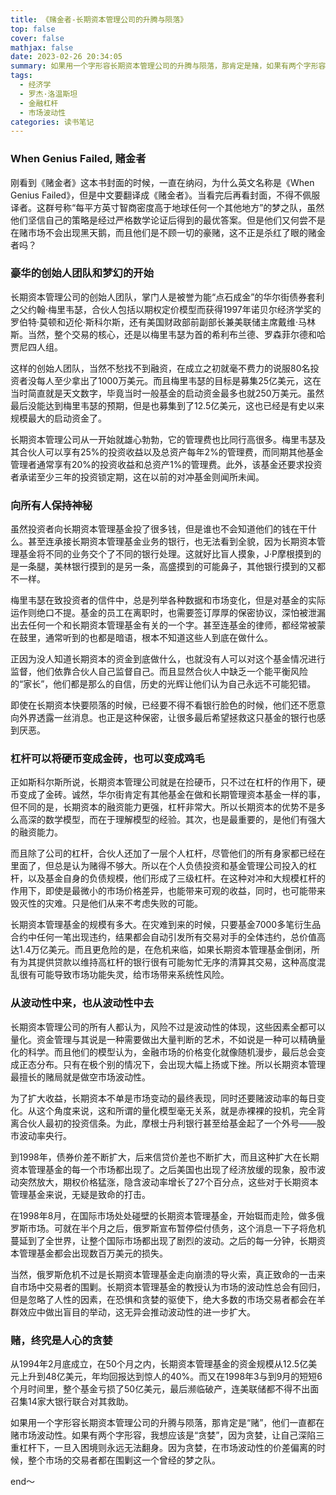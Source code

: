 ```yaml
---
title: 《赌金者-长期资本管理公司的升腾与陨落》
top: false
cover: false
mathjax: false
date: 2023-02-26 20:34:05
summary: 如果用一个字形容长期资本管理公司的升腾与陨落，那肯定是赌，如果有两个字形容，我想应该是贪婪。
tags: 
  - 经济学
  - 罗杰·洛温斯坦
  - 金融杠杆
  - 市场波动性
categories: 读书笔记
---
```


### When Genius Failed, 赌金者

刚看到《赌金者》这本书封面的时候，一直在纳闷，为什么英文名称是《When Genius Failed》，但是中文要翻译成《赌金者》。当看完后再看封面，不得不佩服译者。这群号称“每平方英寸智商密度高于地球任何一个其他地方”的梦之队，虽然他们坚信自己的策略是经过严格数学论证后得到的最优答案。但是他们又何尝不是在赌市场不会出现黑天鹅，而且他们是不顾一切的豪赌，这不正是杀红了眼的赌金者吗？

### 豪华的创始人团队和梦幻的开始

长期资本管理公司的创始人团队，掌门人是被誉为能“点石成金”的华尔街债券套利之父约翰·梅里韦瑟，合伙人包括以期权定价模型而获得1997年诺贝尔经济学奖的罗伯特·莫顿和迈伦·斯科尔斯，还有美国财政部前副部长兼美联储主席戴维·马林斯。当然，整个交易的核心，还是以梅里韦瑟为首的希利布兰德、罗森菲尔德和哈贾尼四人组。

这样的创始人团队，当然不愁找不到融资，在成立之初就毫不费力的说服80名投资者没每人至少拿出了1000万美元。而且梅里韦瑟的目标是募集25亿美元，这在当时简直就是天文数字，毕竟当时一般基金的启动资金最多也就250万美元。虽然最后没能达到梅里韦瑟的预期，但是也募集到了12.5亿美元，这也已经是有史以来规模最大的启动资金了。

长期资本管理公司从一开始就雄心勃勃，它的管理费也比同行高很多。梅里韦瑟及其合伙人可以享有25%的投资收益以及总资产每年2%的管理费，而同期其他基金管理者通常享有20%的投资收益和总资产1%的管理费。此外，该基金还要求投资者承诺至少三年的投资锁定期，这在以前的对冲基金则闻所未闻。

### 向所有人保持神秘

虽然投资者向长期资本管理基金投了很多钱，但是谁也不会知道他们的钱在干什么。甚至连承接长期资本管理基金业务的银行，也无法看到全貌，因为长期资本管理基金将不同的业务交个了不同的银行处理。这就好比盲人摸象，J·P摩根摸到的是一条腿，美林银行摸到的是另一条，高盛摸到的可能鼻子，其他银行摸到的又都不一样。

梅里韦瑟在致投资者的信件中，总是列举各种数据和市场变化，但是对基金的实际运作则绝口不提。基金的员工在离职时，也需要签订厚厚的保密协议，深怕被泄漏出去任何一个和长期资本管理基金有关的一个字。甚至连基金的律师，都经常被蒙在鼓里，通常听到的也都是暗语，根本不知道这些人到底在做什么。

正因为没人知道长期资本的资金到底做什么，也就没有人可以对这个基金情况进行监督，他们依靠合伙人自己监督自己。而且显然合伙人中缺乏一个能平衡风险的“家长”，他们都是那么的自信，历史的光辉让他们认为自己永远不可能犯错。

即使在长期资本快要陨落的时候，已经要不得不看银行脸色的时候，他们还不愿意向外界透露一丝消息。也正是这种保密，让很多最后希望拯救这只基金的银行也感到厌恶。

### 杠杆可以将硬币变成金砖，也可以变成鸡毛

正如斯科尔斯所说，长期资本管理公司就是在捡硬币，只不过在杠杆的作用下，硬币变成了金砖。诚然，华尔街肯定有其他基金在做和长期管理资本基金一样的事，但不同的是，长期资本的融资能力更强，杠杆非常大。所以长期资本的优势不是多么高深的数学模型，而在于理解模型的经验。其次，也是最重要的，是他们有强大的融资能力。

而且除了公司的杠杆，合伙人还加了一层个人杠杆，尽管他们的所有身家都已经在里面了，但总是认为赌得不够大。所以在个人负债投资和基金管理公司投入的杠杆，以及基金自身的负债规模，他们形成了三级杠杆。在这种对冲和大规模杠杆的作用下，即使是最微小的市场价格差异，也能带来可观的收益，同时，也可能带来毁灭性的灾难。只是他们从来不考虑失败的可能。

长期资本管理基金的规模有多大。在灾难到来的时候，只要基金7000多笔衍生品合约中任何一笔出现违约，结果都会自动引发所有交易对手的全体违约，总价值高达1.4万亿美元。而且更危险的是，在危机来临，如果长期资本管理基金倒闭，所有为其提供贷款以维持高杠杆的银行很有可能匆忙无序的清算其交易，这种高度混乱很有可能导致市场功能失灵，给市场带来系统性风险。

### 从波动性中来，也从波动性中去

长期资本管理公司的所有人都认为，风险不过是波动性的体现，这些因素全都可以量化。资金管理与其说是一种需要做出大量判断的艺术，不如说是一种可以精确量化的科学。而且他们的模型认为，金融市场的价格变化就像随机漫步，最后总会变成正态分布。只有在极个别的情况下，会出现大幅上扬或下挫。所以长期资本管理最擅长的赌局就是做空市场波动性。

为了扩大收益，长期资本不单是市场变动的最终表现，同时还要赌波动率的每日变化。从这个角度来说，这和所谓的量化模型毫无关系，就是赤裸裸的投机，完全背离合伙人最初的投资信条。为此，摩根士丹利银行甚至给基金起了一个外号——股市波动率央行。

到1998年，债券价差不断扩大，后来信贷价差也不断扩大，而且这种扩大在长期资本管理基金的每一个市场都出现了。之后美国也出现了经济放缓的现象，股市波动突然放大，期权价格猛涨，隐含波动率增长了27个百分点，这些对于长期资本管理基金来说，无疑是致命的打击。

在1998年8月，在国际市场处处碰壁的长期资本管理基金，开始铤而走险，做多俄罗斯市场。可就在半个月之后，俄罗斯宣布暂停偿付债务，这个消息一下子将危机蔓延到了全世界，让整个国际市场都出现了剧烈的波动。之后的每一分钟，长期资本管理基金都会出现数百万美元的损失。

当然，俄罗斯危机不过是长期资本管理基金走向崩溃的导火索，真正致命的一击来自市场中交易者的围剿。长期资本管理基金的教授认为市场的波动性总会有回归，但是忽略了人性的因素，在恐惧和贪婪的驱使下，绝大多数的市场交易者都会在羊群效应中做出盲目的举动，这无异会推动波动性的进一步扩大。

### 赌，终究是人心的贪婪

从1994年2月底成立，在50个月之内，长期资本管理基金的资金规模从12.5亿美元上升到48亿美元，年均回报达到惊人的40%。而又在1998年3与到9月的短短6个月时间里，整个基金亏损了50亿美元，最后濒临破产，连美联储都不得不出面召集14家大银行联合对其救助。

如果用一个字形容长期资本管理公司的升腾与陨落，那肯定是“赌”，他们一直都在赌市场波动性。如果有两个字形容，我想应该是“贪婪”，因为贪婪，让自己深陷三重杠杆下，一旦入困境则永远无法翻身。因为贪婪，在市场波动性的价差偏离的时候，整个市场的交易者都在围剿这一个曾经的梦之队。



end～
